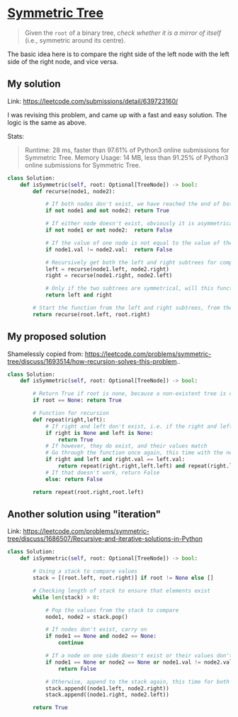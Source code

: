 # [Symmetric Tree](https://leetcode.com/problems/symmetric-tree/)

> Given the `root` of a binary tree, *check whether it is a mirror of itself* (i.e., symmetric around its centre).

The basic idea here is to compare the right side of the left node with the left side of the right node, and vice versa.

## My solution

Link: https://leetcode.com/submissions/detail/639723160/

I was revising this problem, and came up with a fast and easy solution. The logic is the same as above.

Stats:
> Runtime: 28 ms, faster than 97.61% of Python3 online submissions for Symmetric Tree.
> Memory Usage: 14 MB, less than 91.25% of Python3 online submissions for Symmetric Tree.

```python
class Solution:
    def isSymmetric(self, root: Optional[TreeNode]) -> bool:
        def recurse(node1, node2):

            # If both nodes don't exist, we have reached the end of both subtrees
            if not node1 and not node2: return True

            # If either node doesn't exist, obviously it is asymmetrical
            if not node1 or not node2:  return False

            # If the value of one node is not equal to the value of the other node, the tree is asymmetrical
            if node1.val != node2.val:  return False

            # Recursively get both the left and right subtrees for comparison
            left = recurse(node1.left, node2.right)
            right = recurse(node1.right, node2.left)

            # Only if the two subtrees are symmetrical, will this function return True
            return left and right

        # Start the function from the left and right subtrees, from the root
        return recurse(root.left, root.right)
```

## My proposed solution

Shamelessly copied from: https://leetcode.com/problems/symmetric-tree/discuss/1693514/how-recursion-solves-this-problem..

```python
class Solution:
    def isSymmetric(self, root: Optional[TreeNode]) -> bool:

        # Return True if root is none, because a non-existent tree is considered symmetrical
        if root == None: return True

        # Function for recursion
        def repeat(right,left):
            # If right and left don't exist, i.e. if the right and left node from root (and so on), do not exist
            if right is None and left is None:
                return True
            # If however, they do exist, and their values match
            # Go through the function once again, this time with the next values of both right and left
            if right and left and right.val == left.val:
                return repeat(right.right,left.left) and repeat(right.left,left.right)
            # If that doesn't work, return False
            else: return False

        return repeat(root.right,root.left)
```

## Another solution using "iteration"

Link: https://leetcode.com/problems/symmetric-tree/discuss/1686507/Recursive-and-iterative-solutions-in-Python

```python
class Solution:
    def isSymmetric(self, root: Optional[TreeNode]) -> bool:

        # Using a stack to compare values
        stack = [(root.left, root.right)] if root != None else []

        # Checking length of stack to ensure that elements exist
        while len(stack) > 0:

            # Pop the values from the stack to compare
            node1, node2 = stack.pop()

            # If nodes don't exist, carry on
            if node1 == None and node2 == None:
                continue

            # If a node on one side doesn't exist or their values don't match, return False
            if node1 == None or node2 == None or node1.val != node2.val:
                return False

            # Otherwise, append to the stack again, this time for both right and left of both nodes
            stack.append((node1.left, node2.right))
            stack.append((node1.right, node2.left))

        return True
```
